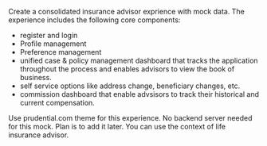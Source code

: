 Create a consolidated insurance advisor exprience with mock data. The experience includes the following core components:
- register and login
- Profile management
- Preference management 
- unified case & policy management dashboard that tracks the application throughout the process and enables advisors to view the book of business.
- self service options like address change, beneficiary changes, etc.
- commission dashboard that enable advsisors to track their historical and current compensation.

Use prudential.com theme for this experience. No backend server needed for this mock. Plan is to add it later. You can use the context of life insurance advisor. 